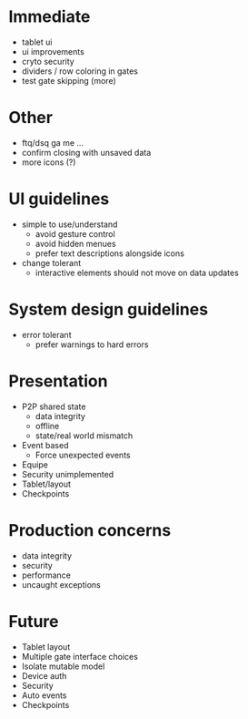 
# Immediate
 - tablet ui
 - ui improvements
 - cryto security
 - dividers / row coloring in gates
 - test gate skipping (more)

# Other
 - ftq/dsq ga me ...
 - confirm closing with unsaved data
 - more icons (?)

# UI guidelines
 - simple to use/understand
	- avoid gesture control
	- avoid hidden menues
	- prefer text descriptions alongside icons
 - change tolerant
	- interactive elements should not move on data updates

# System design guidelines
 - error tolerant
	- prefer warnings to hard errors

# Presentation
 - P2P shared state
	- data integrity
	- offline
	- state/real world mismatch
 - Event based
	- Force unexpected events
 - Equipe
 - Security unimplemented
 - Tablet/layout
 - Checkpoints

# Production concerns
 - data integrity
 - security
 - performance
 - uncaught exceptions

# Future
 - Tablet layout
 - Multiple gate interface choices
 - Isolate mutable model
 - Device auth
 - Security
 - Auto events
 - Checkpoints
